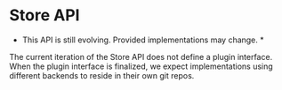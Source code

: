 # Store API

* This API is still evolving. Provided implementations may change. *

The current iteration of the Store API does not define a plugin interface.  When the
plugin interface is finalized, we expect implementations using different backends
to reside in their own git repos.
